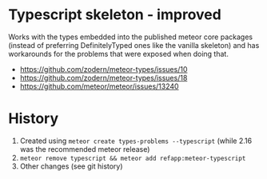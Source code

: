 # Typescript skeleton - improved

Works with the types embedded into the published meteor core packages (instead of preferring DefinitelyTyped ones like the vanilla skeleton) and has workarounds
for the problems that were exposed when doing that.

* https://github.com/zodern/meteor-types/issues/10
* https://github.com/zodern/meteor-types/issues/18
* https://github.com/meteor/meteor/issues/13240

# History

1. Created using `meteor create types-problems --typescript` (while 2.16 was the recommended meteor release)
1. `meteor remove typescript && meteor add refapp:meteor-typescript`
1. Other changes (see git history) 

